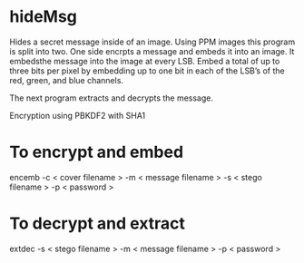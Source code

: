 # hideMsg
Hides a secret message inside of an image.  Using PPM images this program is split into two.  One side encrpts a message and embeds it into an image.  It embedsthe message into the image at every LSB. Embed a total of up to three bits per pixel by embedding up to one bit in each of the LSB’s of the red, green, and blue channels.

The next program extracts and decrypts the message.  

Encryption using PBKDF2 with SHA1 

# To encrypt and embed

 encemb -c < cover filename > -m < message filename > -s < stego filename > -p < password >

# To decrypt and extract

extdec -s < stego filename > -m < message filename > -p < password >
